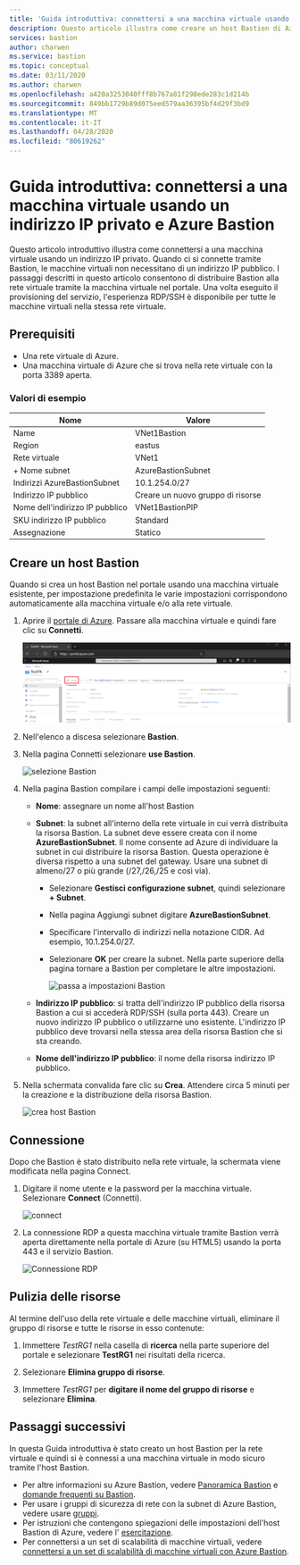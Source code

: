```yaml
---
title: 'Guida introduttiva: connettersi a una macchina virtuale usando un indirizzo IP privato: Azure Bastion'
description: Questo articolo illustra come creare un host Bastion di Azure da una macchina virtuale e connettersi in modo sicuro usando un indirizzo IP privato.
services: bastion
author: charwen
ms.service: bastion
ms.topic: conceptual
ms.date: 03/11/2020
ms.author: charwen
ms.openlocfilehash: a420a3253040fff8b767a81f298ede283c1d214b
ms.sourcegitcommit: 849bb1729b89d075eed579aa36395bf4d29f3bd9
ms.translationtype: MT
ms.contentlocale: it-IT
ms.lasthandoff: 04/28/2020
ms.locfileid: "80619262"
---
```

# <a name="quickstart-connect-to-a-virtual-machine-using-a-private-ip-address-and-azure-bastion"></a>Guida introduttiva: connettersi a una macchina virtuale usando un indirizzo IP privato e Azure Bastion

Questo articolo introduttivo illustra come connettersi a una macchina virtuale usando un indirizzo IP privato. Quando ci si connette tramite Bastion, le macchine virtuali non necessitano di un indirizzo IP pubblico. I passaggi descritti in questo articolo consentono di distribuire Bastion alla rete virtuale tramite la macchina virtuale nel portale. Una volta eseguito il provisioning del servizio, l'esperienza RDP/SSH è disponibile per tutte le macchine virtuali nella stessa rete virtuale.

## <a name="prerequisites"></a><a name="prereq"></a>Prerequisiti

* Una rete virtuale di Azure.
* Una macchina virtuale di Azure che si trova nella rete virtuale con la porta 3389 aperta.

### <a name="example-values"></a>Valori di esempio

|**Nome** | **Valore** |
| --- | --- |
| Name |  VNet1Bastion |
| Region | eastus |
| Rete virtuale |  VNet1 |
| + Nome subnet | AzureBastionSubnet |
| Indirizzi AzureBastionSubnet |  10.1.254.0/27 |
| Indirizzo IP pubblico |  Creare un nuovo gruppo di risorse |
| Nome dell'indirizzo IP pubblico | VNet1BastionPIP  |
| SKU indirizzo IP pubblico |  Standard  |
| Assegnazione  | Statico |

## <a name="create-a-bastion-host"></a><a name="createvmset"></a>Creare un host Bastion

Quando si crea un host Bastion nel portale usando una macchina virtuale esistente, per impostazione predefinita le varie impostazioni corrispondono automaticamente alla macchina virtuale e/o alla rete virtuale.

1. Aprire il [portale di Azure](https://portal.azure.com). Passare alla macchina virtuale e quindi fare clic su **Connetti**.

   ![impostazioni macchina virtuale](./media/quickstart-host-portal/vm-settings.png)
1. Nell'elenco a discesa selezionare **Bastion**.
1. Nella pagina Connetti selezionare **use Bastion**.

   ![selezione Bastion](./media/quickstart-host-portal/select-bastion.png)

1. Nella pagina Bastion compilare i campi delle impostazioni seguenti:

   * **Nome**: assegnare un nome all'host Bastion
   * **Subnet**: la subnet all'interno della rete virtuale in cui verrà distribuita la risorsa Bastion. La subnet deve essere creata con il nome **AzureBastionSubnet**. Il nome consente ad Azure di individuare la subnet in cui distribuire la risorsa Bastion. Questa operazione è diversa rispetto a una subnet del gateway. Usare una subnet di almeno/27 o più grande (/27,/26,/25 e così via).
   
      * Selezionare **Gestisci configurazione subnet**, quindi selezionare **+ Subnet**.
      * Nella pagina Aggiungi subnet digitare **AzureBastionSubnet**.
      * Specificare l'intervallo di indirizzi nella notazione CIDR. Ad esempio, 10.1.254.0/27.
      * Selezionare **OK** per creare la subnet. Nella parte superiore della pagina tornare a Bastion per completare le altre impostazioni.

         ![passa a impostazioni Bastion](./media/quickstart-host-portal/navigate-bastion.png)
   * **Indirizzo IP pubblico**: si tratta dell'indirizzo IP pubblico della risorsa Bastion a cui si accederà RDP/SSH (sulla porta 443). Creare un nuovo indirizzo IP pubblico o utilizzarne uno esistente. L'indirizzo IP pubblico deve trovarsi nella stessa area della risorsa Bastion che si sta creando.
   * **Nome dell'indirizzo IP pubblico**: il nome della risorsa indirizzo IP pubblico.
1. Nella schermata convalida fare clic su **Crea**. Attendere circa 5 minuti per la creazione e la distribuzione della risorsa Bastion.

   ![crea host Bastion](./media/quickstart-host-portal/bastion-settings.png)

## <a name="connect"></a><a name="connect"></a>Connessione

Dopo che Bastion è stato distribuito nella rete virtuale, la schermata viene modificata nella pagina Connect.

1. Digitare il nome utente e la password per la macchina virtuale. Selezionare **Connect** (Connetti).

   ![connect](./media/quickstart-host-portal/connect.png)
1. La connessione RDP a questa macchina virtuale tramite Bastion verrà aperta direttamente nella portale di Azure (su HTML5) usando la porta 443 e il servizio Bastion.

   ![Connessione RDP](./media/quickstart-host-portal/443-rdp.png)

## <a name="clean-up-resources"></a>Pulizia delle risorse

Al termine dell'uso della rete virtuale e delle macchine virtuali, eliminare il gruppo di risorse e tutte le risorse in esso contenute:

1. Immettere *TestRG1* nella casella di **ricerca** nella parte superiore del portale e selezionare **TestRG1** nei risultati della ricerca.

2. Selezionare **Elimina gruppo di risorse**.

3. Immettere *TestRG1* per **digitare il nome del gruppo di risorse** e selezionare **Elimina**.

## <a name="next-steps"></a>Passaggi successivi

In questa Guida introduttiva è stato creato un host Bastion per la rete virtuale e quindi si è connessi a una macchina virtuale in modo sicuro tramite l'host Bastion.

* Per altre informazioni su Azure Bastion, vedere [Panoramica Bastion](bastion-overview.md) e [domande frequenti su Bastion](bastion-faq.md).
* Per usare i gruppi di sicurezza di rete con la subnet di Azure Bastion, vedere usare [gruppi](bastion-nsg.md).
* Per istruzioni che contengono spiegazioni delle impostazioni dell'host Bastion di Azure, vedere l' [esercitazione](bastion-create-host-portal.md).
* Per connettersi a un set di scalabilità di macchine virtuali, vedere [connettersi a un set di scalabilità di macchine virtuali con Azure Bastion](bastion-connect-vm-scale-set.md).